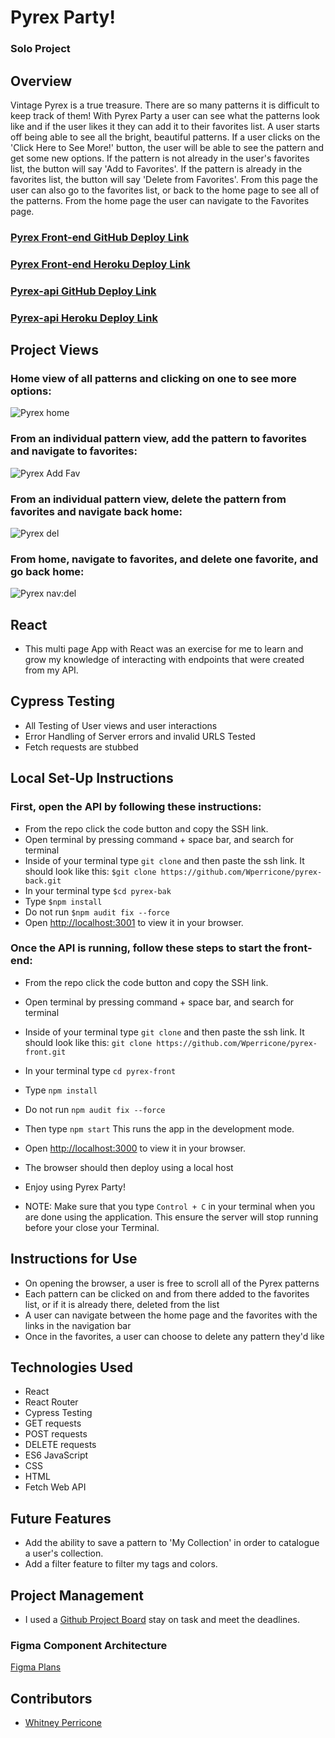 # Pyrex Party!

### Solo Project

## Overview

Vintage Pyrex is a true treasure. There are so many patterns it is difficult to keep track of them! With Pyrex Party a user can see what the patterns look like and if the user likes it they can add it to their favorites list. A user starts off being able to see all the bright, beautiful patterns. If a user clicks on the 'Click Here to See More!' button, the user will be able to see the pattern and get some new options. If the pattern is not already in the user's favorites list, the button will say 'Add to Favorites'. If the pattern is already in the favorites list, the button will say 'Delete from Favorites'. From this page the user can also go to the favorites list, or back to the home page to see all of the patterns. From the home page the user can navigate to the Favorites page.

### [Pyrex Front-end GitHub Deploy Link](https://github.com/Wperricone/pyrex-front.git)
### [Pyrex Front-end Heroku Deploy Link](pyrex-front.herokuapp.com/)
### [Pyrex-api GitHub Deploy Link](https://github.com/Wperricone/pyrex-back.git)
### [Pyrex-api Heroku Deploy Link](pyrex-back.herokuapp.com/api/v1/patterns)


## Project Views

### Home view of all patterns and clicking on one to see more options:
![Pyrex home](https://user-images.githubusercontent.com/96502923/173266202-9e10d274-bea6-456f-9f3a-6eafd1c7e87a.gif)


### From an individual pattern view, add the pattern to favorites and navigate to favorites:
![Pyrex Add Fav](https://user-images.githubusercontent.com/96502923/173266539-7148fda3-4bc5-4c26-b8c3-a206977e2126.gif)

### From an individual pattern view, delete the pattern from favorites and navigate back home:
![Pyrex del](https://user-images.githubusercontent.com/96502923/173266698-4e90f093-f70e-4ee3-a3ab-6acbb40dc1e9.gif)

### From home, navigate to favorites, and delete one favorite, and go back home:
![Pyrex nav:del](https://user-images.githubusercontent.com/96502923/173266806-119be5f9-db55-4280-8a9e-7b67416d21a5.gif)



## React

- This multi page App with React was an exercise for me to learn and grow my knowledge of interacting with endpoints that were created from my API.


## Cypress Testing

- All Testing of User views and user interactions
- Error Handling of Server errors and invalid URLS Tested
- Fetch requests are stubbed


## Local Set-Up Instructions
### First, open the API by following these instructions:

- From the repo click the code button and copy the SSH link.
- Open terminal by pressing command + space bar, and search for terminal
- Inside of your terminal type `git clone` and then paste the ssh link. It should look like this: `$git clone https://github.com/Wperricone/pyrex-back.git`
- In your terminal type `$cd pyrex-bak`
- Type `$npm install`
- Do not run `$npm audit fix --force`
- Open [http://localhost:3001](http://localhost:3001) to view it in your browser.
### Once the API is running, follow these steps to start the front-end:

- From the repo click the code button and copy the SSH link.
- Open terminal by pressing command + space bar, and search for terminal
- Inside of your terminal type `git clone` and then paste the ssh link. It should look like this: `git clone https://github.com/Wperricone/pyrex-front.git`
- In your terminal type `cd pyrex-front`
- Type `npm install`
- Do not run `npm audit fix --force`
- Then type `npm start` This runs the app in the development mode.
- Open [http://localhost:3000](http://localhost:3000) to view it in your browser.
- The browser should then deploy using a local host
- Enjoy using Pyrex Party!

- NOTE: Make sure that you type `Control + C` in your terminal when you are done using the application. This ensure the server will stop running before your close your Terminal.

## Instructions for Use

- On opening the browser, a user is free to scroll all of the Pyrex patterns
- Each pattern can be clicked on and from there added to the favorites list, or if it is already there, deleted from the list
- A user can navigate between the home page and the favorites with the links in the navigation bar
- Once in the favorites, a user can choose to delete any pattern they'd like

## Technologies Used

- React
- React Router
- Cypress Testing
- GET requests
- POST requests
- DELETE requests
- ES6 JavaScript
- CSS
- HTML
- Fetch Web API

## Future Features

- Add the ability to save a pattern to 'My Collection' in order to catalogue a user's collection.
- Add a filter feature to filter my tags and colors.

## Project Management

- I used a [Github Project Board](https://github.com/Wperricone/pyrex-front/projects/1) stay on task and meet the deadlines.

### Figma Component Architecture

[Figma Plans](https://www.figma.com/file/WcoKh0P7InqavQVEALLxCA/Pyrex-Plan)


## Contributors

- [Whitney Perricone](https://github.com/Wperricone)
